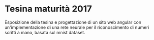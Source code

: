 # Tesina maturità 2017

Esposizione della tesina e progettazione di un sito web angular con un'implementazione di una rete neurale per il riconoscimento di numeri scritti a mano, basata sul mnist dataset.
